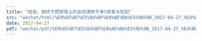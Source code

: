 ```yaml
---
title: "他说，我终于把球场上的女同清除干净l体育与性别"
src: "wechat/html/%E9%85%B7%E5%84%BF%E8%AE%BA%E5%9D%9B_2017-04-27_%E4%BB%96%E8%AF%B4%EF%BC%8C%E6%88%91%E7%BB%88%E4%BA%8E%E6%8A%8A%E7%90%83%E5%9C%BA%E4%B8%8A%E7%9A%84%E5%A5%B3%E5%90%8C%E6%B8%85%E9%99%A4%E5%B9%B2%E5%87%80l%E4%BD%93%E8%82%B2%E4%B8%8E%E6%80%A7%E5%88%AB.html"
date: 2017-04-27
pdf: "wechat/pdf/%E9%85%B7%E5%84%BF%E8%AE%BA%E5%9D%9B_2017-04-27_%E4%BB%96%E8%AF%B4%EF%BC%8C%E6%88%91%E7%BB%88%E4%BA%8E%E6%8A%8A%E7%90%83%E5%9C%BA%E4%B8%8A%E7%9A%84%E5%A5%B3%E5%90%8C%E6%B8%85%E9%99%A4%E5%B9%B2%E5%87%80l%E4%BD%93%E8%82%B2%E4%B8%8E%E6%80%A7%E5%88%AB.pdf"
---
```

